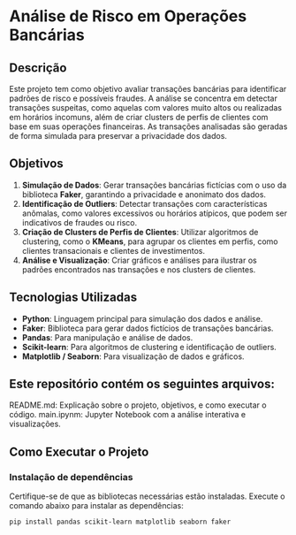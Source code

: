 # Análise de Risco em Operações Bancárias

## Descrição

Este projeto tem como objetivo avaliar transações bancárias para identificar padrões de risco e possíveis fraudes. A análise se concentra em detectar transações suspeitas, como aquelas com valores muito altos ou realizadas em horários incomuns, além de criar clusters de perfis de clientes com base em suas operações financeiras. As transações analisadas são geradas de forma simulada para preservar a privacidade dos dados.

## Objetivos

1. **Simulação de Dados**: Gerar transações bancárias fictícias com o uso da biblioteca **Faker**, garantindo a privacidade e anonimato dos dados.
2. **Identificação de Outliers**: Detectar transações com características anômalas, como valores excessivos ou horários atípicos, que podem ser indicativos de fraudes ou risco.
3. **Criação de Clusters de Perfis de Clientes**: Utilizar algoritmos de clustering, como o **KMeans**, para agrupar os clientes em perfis, como clientes transacionais e clientes de investimentos.
4. **Análise e Visualização**: Criar gráficos e análises para ilustrar os padrões encontrados nas transações e nos clusters de clientes.

## Tecnologias Utilizadas

- **Python**: Linguagem principal para simulação dos dados e análise.
- **Faker**: Biblioteca para gerar dados fictícios de transações bancárias.
- **Pandas**: Para manipulação e análise de dados.
- **Scikit-learn**: Para algoritmos de clustering e identificação de outliers.
- **Matplotlib / Seaborn**: Para visualização de dados e gráficos.

## Este repositório contém os seguintes arquivos:

README.md: Explicação sobre o projeto, objetivos, e como executar o código.
main.ipynm: Jupyter Notebook com a análise interativa e visualizações.

## Como Executar o Projeto

### Instalação de dependências

Certifique-se de que as bibliotecas necessárias estão instaladas. Execute o comando abaixo para instalar as dependências:

```bash
pip install pandas scikit-learn matplotlib seaborn faker
